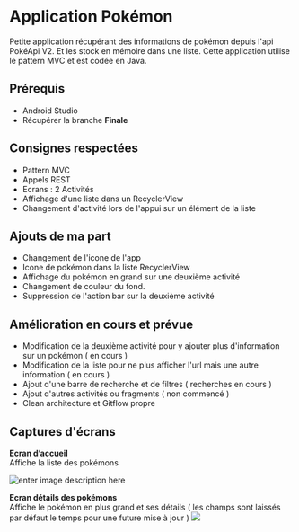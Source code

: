 # Application Pokémon 

Petite application récupérant des informations de pokémon depuis l'api PokéApi V2. Et les stock en mémoire dans une liste. 
Cette application utilise le pattern MVC et est codée en Java.

## Prérequis 

 - Android Studio 
 - Récupérer la branche **Finale**

## Consignes respectées 
 -  Pattern MVC
 -  Appels REST
 -  Ecrans : 2 Activités 
 -  Affichage d'une liste dans un RecyclerView 
 - Changement d'activité lors de l'appui sur un élément de la liste 

## Ajouts de ma part

 - Changement de l'icone de l'app
 - Icone de pokémon dans la liste RecyclerView 
 - Affichage du pokémon en grand sur une deuxième activité  
 - Changement de couleur du fond.
 - Suppression de l'action bar sur la deuxième activité 

## Amélioration en cours et prévue

 - Modification de la deuxième activité pour y ajouter plus d'information sur un pokémon ( en cours )
 - Modification de la liste pour ne plus afficher l'url mais une autre information ( en cours )
 - Ajout d'une barre de recherche et de filtres ( recherches en cours )
 - Ajout d'autres activités ou fragments ( non commencé ) 
 - Clean architecture et Gitflow propre 

## Captures d'écrans 

**Ecran d’accueil**  
Affiche la liste des pokémons 


![enter image description here](https://imgur.com/a/sZO9Nga)



**Ecran détails des pokémons**  
Affiche le pokémon en plus grand et ses détails ( les champs sont laissés par défaut le temps pour une future mise à jour ) 
![](https://imgur.com/a/sZO9Nga)
